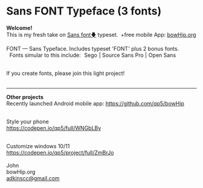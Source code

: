 # Sans FONT Typeface (3 fonts)
<b>Welcome!</b> <br>
This is my fresh take on <a href="https://github.com/qp5/FONT/raw/main/FONT.zip">Sans font🡇</a> typeset.  +free mobile App: <a href="https://bowHip.org">bowHip.org</a><br>

FONT — Sans Typeface.
Includes typeset 'FONT' plus 2 bonus fonts.<br>
  Fonts simular to this include:  Sego | Source Sans Pro | Open Sans<br><br>

If you create fonts, please join this light project! <br><br>


____________________________________________________________
<b>Other projects</b><br>
Recently launched Android mobile app:  https://github.com/qp5/bowHip<br><br>

Style your phone<br>
https://codepen.io/qp5/full/WNGbLBy<br><br>

Customize windows 10/11<br>
https://codepen.io/qp5/project/full/ZmBrJo<br><br>
John<br>
bowHip.org <br>
adkinscc@gmail.com

